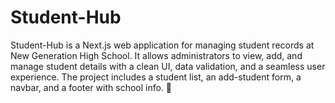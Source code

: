 # Student-Hub
Student-Hub is a Next.js web application for managing student records at New Generation High School. It allows administrators to view, add, and manage student details with a clean UI, data validation, and a seamless user experience. The project includes a student list, an add-student form, a navbar, and a footer with school info. 🚀

